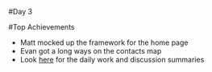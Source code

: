 #Day 3

#Top Achievements
- Matt mocked up the framework for the home page
- Evan got a long ways on the contacts map
- Look [here](http://vtrans.github.io/vtp3-roadmap/) for the daily work and discussion summaries



